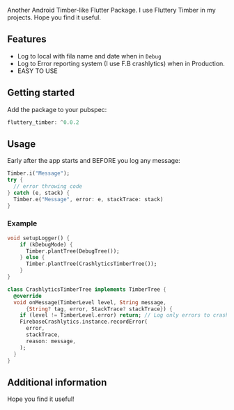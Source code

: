 
Another Android Timber-like Flutter Package. I use Fluttery Timber in my projects. Hope you find it useful.

## Features

* Log to local with fila name and date when in `Debug`
* Log to Error reporting system (I use F.B crashlytics) when in Production.
* EASY TO USE

## Getting started

Add the package to your pubspec:

```dart
fluttery_timber: ^0.0.2
```


## Usage

Early after the app starts and BEFORE you log any message:

```dart
Timber.i("Message");
try {
  // error throwing code
} catch (e, stack) {
  Timber.e("Message", error: e, stackTrace: stack)
}

```

### Example
```dart
void setupLogger() {
    if (kDebugMode) {
      Timber.plantTree(DebugTree());
    } else {
      Timber.plantTree(CrashlyticsTimberTree());
    }
}

class CrashlyticsTimberTree implements TimberTree {
  @override
  void onMessage(TimberLevel level, String message,
      {String? tag, error, StackTrace? stackTrace}) {
    if (level != TimberLevel.error) return; // Log only errors to crashlytics
    FirebaseCrashlytics.instance.recordError(
      error,
      stackTrace,
      reason: message,
    );
  }
}
```

## Additional information

Hope you find it useful!